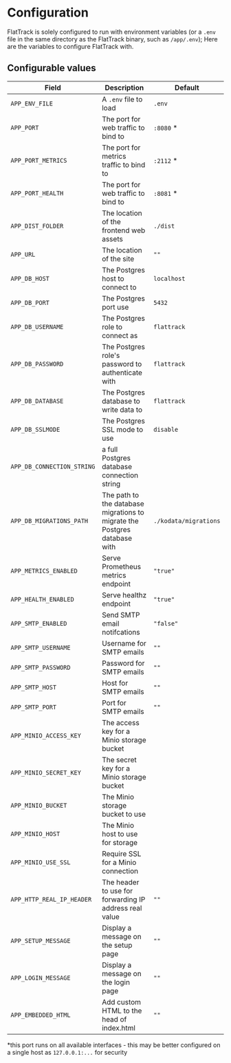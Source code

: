 # Configuration

FlatTrack is solely configured to run with environment variables (or a `.env` file in the same directory as the FlatTrack binary, such as `/app/.env`); Here are the variables to configure FlatTrack with.

## Configurable values

| Field                      | Description                                                               | Default               |
|----------------------------|---------------------------------------------------------------------------|-----------------------|
| `APP_ENV_FILE`             | A `.env` file to load                                                     | `.env`                |
| `APP_PORT`                 | The port for web traffic to bind to                                       | `:8080` *             |
| `APP_PORT_METRICS`         | The port for metrics traffic to bind to                                   | `:2112` *             |
| `APP_PORT_HEALTH`          | The port for web traffic to bind to                                       | `:8081` *             |
| `APP_DIST_FOLDER`          | The location of the frontend web assets                                   | `./dist`              |
| `APP_URL`                  | The location of the site                                                  | `""`                  |
| `APP_DB_HOST`              | The Postgres host to connect to                                           | `localhost`           |
| `APP_DB_PORT`              | The Postgres port use                                                     | `5432`                |
| `APP_DB_USERNAME`          | The Postgres role to connect as                                           | `flattrack`           |
| `APP_DB_PASSWORD`          | The Postgres role's password to authenticate with                         | `flattrack`           |
| `APP_DB_DATABASE`          | The Postgres database to write data to                                    | `flattrack`           |
| `APP_DB_SSLMODE`           | The Postgres SSL mode to use                                              | `disable`             |
| `APP_DB_CONNECTION_STRING` | a full Postgres database connection string                                |                       |
| `APP_DB_MIGRATIONS_PATH`   | The path to the database migrations to migrate the Postgres database with | `./kodata/migrations` |
| `APP_METRICS_ENABLED`      | Serve Prometheus metrics endpoint                                         | `"true"`              |
| `APP_HEALTH_ENABLED`       | Serve healthz endpoint                                                    | `"true"`              |
| `APP_SMTP_ENABLED`         | Send SMTP email notifcations                                              | `"false"`             |
| `APP_SMTP_USERNAME`        | Username for SMTP emails                                                  | `""`                  |
| `APP_SMTP_PASSWORD`        | Password for SMTP emails                                                  | `""`                  |
| `APP_SMTP_HOST`            | Host for SMTP emails                                                      | `""`                  |
| `APP_SMTP_PORT`            | Port for SMTP emails                                                      | `""`                  |
| `APP_MINIO_ACCESS_KEY`     | The access key for a Minio storage bucket                                 |                       |
| `APP_MINIO_SECRET_KEY`     | The secret key for a Minio storage bucket                                 |                       |
| `APP_MINIO_BUCKET`         | The Minio storage bucket to use                                           |                       |
| `APP_MINIO_HOST`           | The Minio host to use for storage                                         |                       |
| `APP_MINIO_USE_SSL`        | Require SSL for a Minio connection                                        |                       |
| `APP_HTTP_REAL_IP_HEADER`  | The header to use for forwarding IP address real value                    | `""`                  |
| `APP_SETUP_MESSAGE`        | Display a message on the setup page                                       | `""`                  |
| `APP_LOGIN_MESSAGE`        | Display a message on the login page                                       | `""`                  |
| `APP_EMBEDDED_HTML`        | Add custom HTML to the head of index.html                                 | `""`                  |

\*this port runs on all available interfaces - this may be better configured on a single host as `127.0.0.1:...` for security

